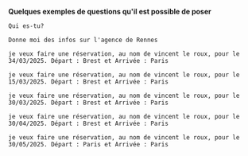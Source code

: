 **Quelques exemples de questions qu'il est possible de poser**

``` 
Qui es-tu?
```
``` 
Donne moi des infos sur l'agence de Rennes
``` 
``` 
je veux faire une réservation, au nom de vincent le roux, pour le 34/03/2025. Départ : Brest et Arrivée : Paris
``` 
``` 
je veux faire une réservation, au nom de vincent le roux, pour le 15/03/2025. Départ : Brest et Arrivée : Paris
``` 
``` 
je veux faire une réservation, au nom de vincent le roux, pour le 30/03/2025. Départ : Brest et Arrivée : Paris
``` 
``` 
je veux faire une réservation, au nom de vincent le roux, pour le 30/04/2025. Départ : Brest et Arrivée : Paris
``` 
``` 
je veux faire une réservation, au nom de vincent le roux, pour le 30/05/2025. Départ : Paris et Arrivée : Paris
``` 